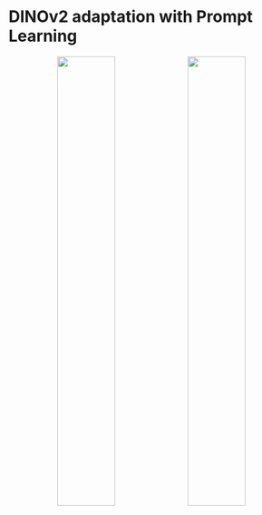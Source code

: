 # DINOv2 adaptation with Prompt Learning

<p align="center">
  <img src="https://github.com/user-attachments/assets/b4a20f9d-ff75-411d-9284-08e613e515c6" width="45%" />
  <img src="https://github.com/user-attachments/assets/5dfc827c-defe-4d3c-ab56-d7d9e1565c35" width="45%" />
</p>
